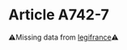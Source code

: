 # Article A742-7

⚠️Missing data from [legifrance](https://www.legifrance.gouv.fr/codes/article_lc/LEGIARTI000020162487)⚠️